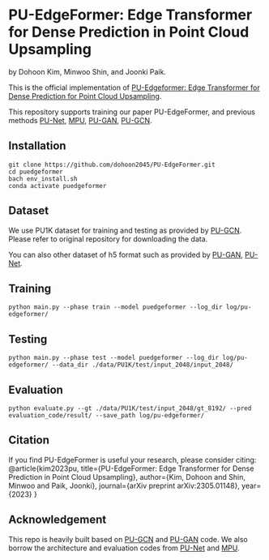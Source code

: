 # PU-EdgeFormer: Edge Transformer for Dense Prediction in Point Cloud Upsampling

by Dohoon Kim, Minwoo Shin, and Joonki Paik.

This is the official implementation of [PU-Edgeformer: Edge Transformer for Dense Prediction for Point Cloud Upsampling](https://arxiv.org/abs/2305.01148).

This repository supports training our paper PU-EdgeFormer, and previous methods [PU-Net](https://github.com/yulequan/PU-Net), [MPU](https://github.com/yifita/3PU), [PU-GAN](https://github.com/liruihui/PU-GAN), [PU-GCN](https://github.com/guochengqian/PU-GCN).

## Installation
    git clone https://github.com/dohoon2045/PU-EdgeFormer.git
    cd puedgeformer
    bach env_install.sh
    conda activate puedgeformer
    
## Dataset
We use PU1K dataset for training and testing as provided by [PU-GCN](https://github.com/guochengqian/PU-GCN).
Please refer to original repository for downloading the data.

You can also other dataset of h5 format such as provided by [PU-GAN](https://github.com/liruihui/PU-GAN), [PU-Net](https://github.com/yulequan/PU-Net).

## Training
    python main.py --phase train --model puedgeformer --log_dir log/pu-edgeformer/
    
## Testing
    python main.py --phase test --model puedgeformer --log_dir log/pu-edgeformer/ --data_dir ./data/PU1K/test/input_2048/input_2048/
    
## Evaluation
    python evaluate.py --gt ./data/PU1K/test/input_2048/gt_8192/ --pred evaluation_code/result/ --save_path log/pu-edgeformer/
    
## Citation
If you find PU-EdgeFormer is useful your research, please consider citing:
    @article{kim2023pu,
    title={PU-EdgeFormer: Edge Transformer for Dense Prediction in Point Cloud Upsampling},
    author={Kim, Dohoon and Shin, Minwoo and Paik, Joonki},
    journal={arXiv preprint arXiv:2305.01148},
    year={2023}
    }
    
## Acknowledgement
This repo is heavily built based on [PU-GCN](https://github.com/guochengqian/PU-GCN) and [PU-GAN](https://github.com/liruihui/PU-GAN) code.
We also borrow the architecture and evaluation codes from [PU-Net](https://github.com/yulequan/PU-Net) and [MPU](https://github.com/yifita/3PU).
